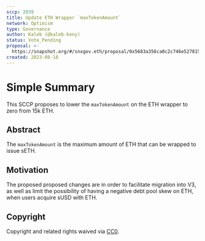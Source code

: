 ```yaml
---
sccp: 2039
title: Update ETH Wrapper `maxTokenAmount`
network: Optimism
type: Governance
author: Kaleb (@kaleb-keny)
status: Vote_Pending
proposal: >-
  https://snapshot.org/#/snxgov.eth/proposal/0x5683a356ca0c2c746e527815f91ad3b6c7a9549512384681dfc42ec85cb3f087
created: 2023-08-18
---
```


# Simple Summary

This SCCP proposes to lower the `maxTokenAmount` on the ETH wrapper to zero from 15k ETH.

## Abstract

The `maxTokenAmount` is the maximum amount of ETH that can be wrapped to issue sETH.

## Motivation

The proposed proposed changes are in order to facilitate migration into V3, as well as limit the possibility of having a negative debt pool skew on ETH, when users acquire sUSD with ETH.

## Copyright

Copyright and related rights waived via [CC0](https://creativecommons.org/publicdomain/zero/1.0/).
